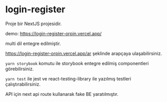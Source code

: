 # login-register

Proje bir NextJS projesidir. 

demo: https://login-register-orpin.vercel.app/

multi dil entegre edilmiştir.

https://login-register-orpin.vercel.app/ar şeklinde arapçaya ulaşabilirsiniz.


`yarn storybook` komutu ile storybook entegre edilmiş componentleri görebilirsiniz.

`yarn test` ile jest ve react-testing-library ile yazılmış testleri çalıştırabilirsiniz.

API için next api route kullanarak fake BE yaratılmıştır.
